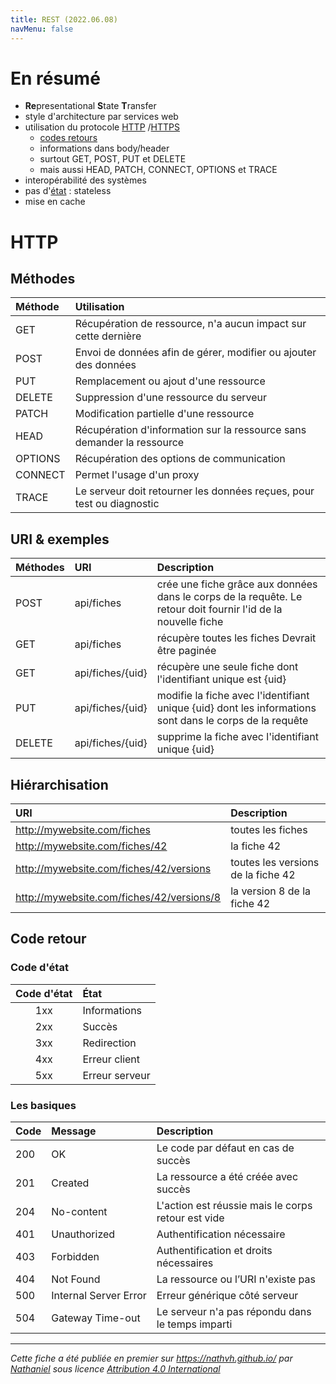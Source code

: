 ```yaml
---
title: REST (2022.06.08)
navMenu: false
---
```


# En résumé

- **Re**presentational **S**tate **T**ransfer
- style d'architecture par services web
- utilisation du protocole [HTTP](https://fr.wikipedia.org/wiki/Hypertext_Transfer_Protocol)
  /[HTTPS](https://fr.wikipedia.org/wiki/HyperText_Transfer_Protocol_Secure)
    - [codes retours](https://fr.wikipedia.org/wiki/Liste_des_codes_HTTP?tableofcontents=1)
    - informations dans body/header
    - surtout GET, POST, PUT et DELETE
    - mais aussi HEAD, PATCH, CONNECT, OPTIONS et TRACE
- interopérabilité des systèmes
- pas d'[état](https://fr.wikipedia.org/wiki/%C3%89tat_(informatique))&nbsp;: stateless
- mise en cache

# HTTP

## Méthodes

| Méthode | Utilisation                                                            |
|:--------|:-----------------------------------------------------------------------|
| GET     | Récupération de ressource, n'a aucun impact sur cette dernière         |
| POST    | Envoi de données afin de gérer, modifier ou ajouter des données        |
| PUT     | Remplacement ou ajout d'une ressource                                  |
| DELETE  | Suppression d'une ressource du serveur                                 |
| PATCH   | Modification partielle d'une ressource                                 |
| HEAD    | Récupération d'information sur la ressource sans demander la ressource |
| OPTIONS | Récupération des options de communication                              |
| CONNECT | Permet l'usage d'un proxy                                              |
| TRACE   | Le serveur doit retourner les données reçues, pour test ou diagnostic  |

## URI & exemples

| Méthodes | URI                            | Description                                                                                                    |
|:---------|:-------------------------------|:---------------------------------------------------------------------------------------------------------------|
| POST     | <nobr>api/fiches</nobr>        | crée une fiche grâce aux données dans le corps de la requête. Le retour doit fournir l'id de la nouvelle fiche |
| GET      | <nobr>api/fiches       </nobr> | récupère toutes les fiches Devrait être paginée                                                                |
| GET      | <nobr>api/fiches/{uid} </nobr> | récupère une seule fiche dont l'identifiant unique est {uid}                                                   |
| PUT      | <nobr>api/fiches/{uid} </nobr> | modifie la fiche avec l'identifiant unique {uid} dont les informations sont dans le corps de la requête        |
| DELETE   | <nobr>api/fiches/{uid} </nobr> | supprime la fiche avec l'identifiant unique {uid}                                                              |

## Hiérarchisation

| URI                                                     | Description                        |
|:--------------------------------------------------------|:-----------------------------------|
| <nobr>http://mywebsite.com/fiches </nobr>               | toutes les fiches                  |
| <nobr>http://mywebsite.com/fiches/42 </nobr>            | la fiche 42                        |
| <nobr>http://mywebsite.com/fiches/42/versions </nobr>   | toutes les versions de la fiche 42 |
| <nobr>http://mywebsite.com/fiches/42/versions/8 </nobr> | la version 8 de la fiche 42        |

## Code retour

### Code d'état

| Code d'état | État           |
|:-----------:|:---------------|
|     1xx     | Informations   |
|     2xx     | Succès         |
|     3xx     | Redirection    |
|     4xx     | Erreur client  |
|     5xx     | Erreur serveur |

### Les basiques

| Code | Message                            | Description                                        |
|:-----|:-----------------------------------|:---------------------------------------------------|
| 200  | <nobr>OK</nobr>                    | Le code par défaut en cas de succès                |
| 201  | <nobr>Created</nobr>               | La ressource a été créée avec succès               |
| 204  | <nobr>No-content</nobr>            | L'action est réussie mais le corps retour est vide |
| 401  | <nobr>Unauthorized</nobr>          | Authentification nécessaire                        |
| 403  | <nobr>Forbidden</nobr>             | Authentification et droits nécessaires             |
| 404  | <nobr>Not Found</nobr>             | La ressource ou l’URI n'existe pas                 |
| 500  | <nobr>Internal Server Error</nobr> | Erreur générique côté serveur                      |
| 504  | <nobr>Gateway Time-out</nobr>      | Le serveur n'a pas répondu dans le temps imparti   |


---
*Cette fiche a été publiée en premier sur https://nathvh.github.io/ par [Nathaniel](../about#nathaniel) sous
licence [Attribution 4.0 International](https://creativecommons.org/licenses/by/4.0/)*
